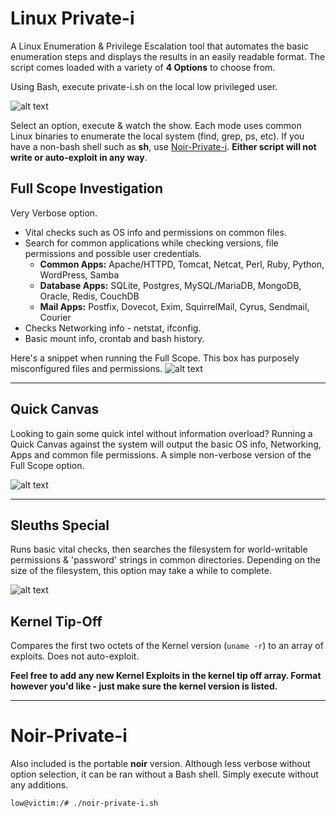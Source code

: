 # Linux Private-i
A Linux Enumeration & Privilege Escalation tool that automates the basic enumeration steps and displays the results in an easily readable format. The script comes loaded with a variety of **4 Options** to choose from. 

Using Bash, execute private-i.sh on the local low privileged user.

![alt text](https://rtcrowley.github.io/start.png?raw=true "execute")

Select an option, execute & watch the show. Each mode uses common Linux binaries to enumerate the local system (find, grep, ps, etc). If you have a non-bash shell such as **sh**, use [Noir-Private-i](#noir-private-i). **Either script will not write or auto-exploit in any way**.

## Full Scope Investigation

Very Verbose option. 
* Vital checks such as OS info and permissions on common files.
* Search for common applications while checking versions, file permissions and possible user credentials.
  + **Common Apps:** Apache/HTTPD, Tomcat, Netcat, Perl, Ruby, Python, WordPress, Samba
  + **Database Apps:** SQLite, Postgres, MySQL/MariaDB, MongoDB, Oracle, Redis, CouchDB
  + **Mail Apps:** Postfix, Dovecot, Exim, SquirrelMail, Cyrus, Sendmail, Courier
* Checks Networking info - netstat, ifconfig.
* Basic mount info, crontab and bash history.

Here's a snippet when running the Full Scope. This box has purposely misconfigured files and permissions. 
![alt text](https://rtcrowley.github.io/pi_full.png?raw=true "Full")

___

## Quick Canvas

Looking to gain some quick intel without information overload? Running a Quick Canvas against the system will output the basic OS info, Networking, Apps and common file permissions. A simple non-verbose version of the Full Scope option.

![alt text](https://rtcrowley.github.io/pi_quick.png?raw=true "special")

___

## Sleuths Special

Runs basic vital checks, then searches the filesystem for world-writable permissions & 'password' strings in common directories. Depending on the size of the filesystem, this option may take a while to complete. 

![alt text](https://rtcrowley.github.io/pi_sspecial.png?raw=true "special")

## Kernel Tip-Off

Compares the first two octets of the Kernel version (```uname -r```) to an array of exploits. Does not auto-exploit.

**Feel free to add any new Kernel Exploits in the kernel tip off array. Format however you'd like - just make sure the kernel version is listed.**

___

# Noir-Private-i

Also included is the portable **noir** version. Although less verbose without option selection, it can be ran without a Bash shell. Simply execute without any additions.

```
low@victim:/# ./noir-private-i.sh
```

